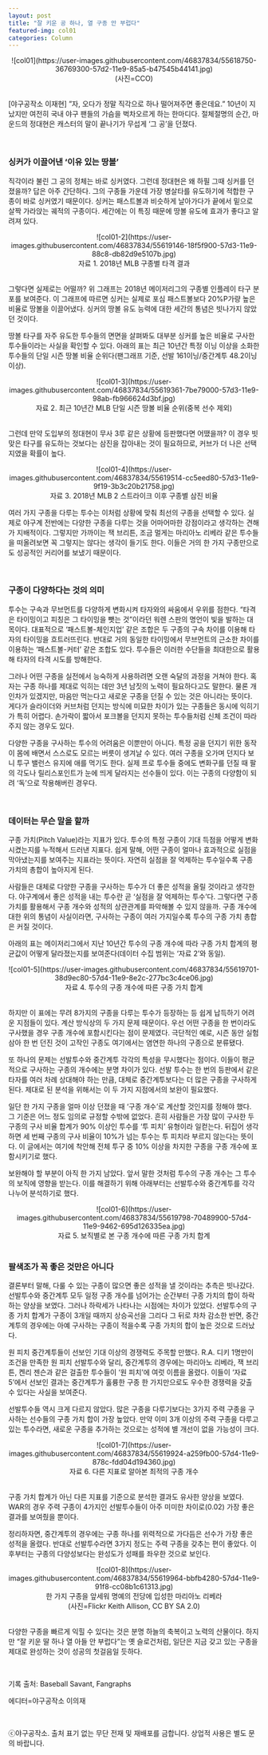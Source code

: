 ```yaml
---
layout: post
title: "잘 키운 공 하나, 열 구종 안 부럽다"
featured-img: col01
categories: Column
---
```


<center>
![col01](https://user-images.githubusercontent.com/46837834/55618750-36769300-57d2-11e9-85a5-b47545b44141.jpg)
</center>
<center>(사진=CCO)</center>

<br>

[야구공작소 이재현] ”자, 오다가 정말 직각으로 하나 떨어져주면 좋은데요.” 10년이 지났지만 여전히 국내 야구 팬들의 가슴을 벅차오르게 하는 한마디다. 절체절명의 순간, 마운드의 정대현은 캐스터의 말이 끝나기가 무섭게 ‘그 공’을 던졌다.

<br>

### 싱커가 이끌어낸 ‘이유 있는 땅볼’
직각이라 불린 그 공의 정체는 바로 싱커였다. 그런데 정대현은 왜 하필 그때 싱커를 던졌을까? 답은 아주 간단하다. 그의 구종들 가운데 가장 병살타를 유도하기에 적합한 구종이 바로 싱커였기 때문이다. 싱커는 패스트볼과 비슷하게 날아가다가 끝에서 밑으로 살짝 가라앉는 궤적의 구종이다. 세간에는 이 특징 때문에 땅볼 유도에 효과가 좋다고 알려져 있다.

<center>
![col01-2](https://user-images.githubusercontent.com/46837834/55619146-18f5f900-57d3-11e9-88c8-db82d9e5107b.jpg)
</center>
<center>자료 1. 2018년 MLB 구종별 타격 결과</center>

<br>

그렇다면 실제로는 어떨까? 위 그래프는 2018년 메이저리그의 구종별 인플레이 타구 분포를 보여준다. 이 그래프에 따르면 싱커는 실제로 포심 패스트볼보다 20%P가량 높은 비율로 땅볼을 이끌어냈다. 싱커의 땅볼 유도 능력에 대한 세간의 통념은 빗나가지 않았던 것이다.

땅볼 타구를 자주 유도한 투수들의 면면을 살펴봐도 대부분 싱커를 높은 비율로 구사한 투수들이라는 사실을 확인할 수 있다. 아래의 표는 최근 10년간 특정 이닝 이상을 소화한 투수들의 단일 시즌 땅볼 비율 순위다(팬그래프 기준, 선발 161이닝/중간계투 48.2이닝 이상).

<center>
![col01-3](https://user-images.githubusercontent.com/46837834/55619361-7be79000-57d3-11e9-98ab-fb966624d3bf.jpg)
</center>
<center>자료 2. 최근 10년간 MLB 단일 시즌 땅볼 비율 순위(중복 선수 제외)</center>

<br>

그런데 만약 도입부의 정대현이 무사 3루 같은 상황에 등판했다면 어땠을까? 이 경우 빗맞은 타구를 유도하는 것보다는 삼진을 잡아내는 것이 필요하므로, 커브가 더 나은 선택지였을 확률이 높다.

<center>
![col01-4](https://user-images.githubusercontent.com/46837834/55619514-cc5eed80-57d3-11e9-9f19-3b3c20b21758.jpg)
</center>
<center>자료 3. 2018년 MLB 2 스트라이크 이후 구종별 삼진 비율</center>

여러 가지 구종을 다루는 투수는 이처럼 상황에 맞춰 최선의 구종을 선택할 수 있다. 실제로 야구계 전반에는 다양한 구종을 다루는 것을 어마어마한 강점이라고 생각하는 견해가 지배적이다. 그렇지만 가까이는 잭 브리튼, 조금 멀게는 마리아노 리베라 같은 투수들을 떠올려보면 꼭 그렇지는 않다는 생각이 들기도 한다. 이들은 거의 한 가지 구종만으로도 성공적인 커리어를 보냈기 때문이다.

<br>

### 구종이 다양하다는 것의 의미
투수는 구속과 무브먼트를 다양하게 변화시켜 타자와의 싸움에서 우위를 점한다. “타격은 타이밍이고 피칭은 그 타이밍을 뺏는 것”이라던 워렌 스판의 명언이 빛을 발하는 대목이다. 대표적으로 ‘패스트볼-체인지업’ 같은 조합은 두 구종의 구속 차이를 이용해 타자의 타이밍을 흐트러뜨린다. 반대로 거의 동일한 타이밍에서 무브먼트의 근소한 차이를 이용하는 ‘패스트볼-커터’ 같은 조합도 있다. 투수들은 이러한 수단들을 최대한으로 활용해 타자의 타격 시도를 방해한다.

그러나 어떤 구종을 실전에서 능숙하게 사용하려면 오랜 숙달의 과정을 거쳐야 한다. 혹자는 구종 하나를 제대로 익히는 데만 3년 남짓의 노력이 필요하다고도 말한다. 물론 개인차가 있겠지만, 마음만 먹는다고 새로운 구종을 던질 수 있는 것은 아니라는 뜻이다. 게다가 슬라이더와 커브처럼 던지는 방식에 미묘한 차이가 있는 구종들은 동시에 익히기가 특히 어렵다. 손가락이 짧아서 포크볼을 던지지 못하는 투수들처럼 신체 조건이 따라주지 않는 경우도 있다.

다양한 구종을 구사하는 투수의 어려움은 이뿐만이 아니다. 특정 공을 던지기 위한 동작이 몸에 배면서 스스로도 모르는 버릇이 생겨날 수 있다. 여러 구종을 오가며 던지다 보니 투구 밸런스 유지에 애를 먹기도 한다. 실제 프로 투수들 중에도 변화구를 던질 때 팔의 각도나 릴리스포인트가 눈에 띄게 달라지는 선수들이 있다. 이는 구종의 다양함이 되려 ‘독’으로 작용해버린 경우다.

<br>

### 데이터는 무슨 말을 할까
구종 가치(Pitch Value)라는 지표가 있다. 투수의 특정 구종이 기대 득점을 어떻게 변화시켰는지를 누적해서 드러낸 지표다. 쉽게 말해, 어떤 구종이 얼마나 효과적으로 실점을 막아냈는지를 보여주는 지표라는 뜻이다. 자연히 실점을 잘 억제하는 투수일수록 구종 가치의 총합이 높아지게 된다.

사람들은 대체로 다양한 구종을 구사하는 투수가 더 좋은 성적을 올릴 것이라고 생각한다. 야구계에서 좋은 성적을 내는 투수란 곧 ‘실점을 잘 억제하는 투수’다. 그렇다면 구종 가치를 활용해서 구종 개수와 성적의 상관관계를 파악해볼 수 있지 않을까. 구종 개수에 대한 위의 통념이 사실이라면, 구사하는 구종이 여러 가지일수록 투수의 구종 가치 총합은 커질 것이다.

아래의 표는 메이저리그에서 지난 10년간 투수의 구종 개수에 따라 구종 가치 합계의 평균값이 어떻게 달라졌는지를 보여준다(데이터 수집 범위는 ‘자료 2’와 동일).

<center>
![col01-5](https://user-images.githubusercontent.com/46837834/55619701-38d9ec80-57d4-11e9-8e2c-277bc3c4ce06.jpg)
</center>
<center>자료 4. 투수의 구종 개수에 따른 구종 가치 합계</center>

<br>

하지만 이 표에는 무려 8가지의 구종을 다루는 투수가 등장하는 등 쉽게 납득하기 어려운 지점들이 있다. 계산 방식상의 두 가지 문제 때문이다. 우선 어떤 구종을 한 번이라도 구사했을 경우 구종 개수에 포함시킨다는 점이 문제였다. 극단적인 예로, 시즌 동안 실험 삼아 한 번 던진 것이 고작인 구종도 여기에서는 염연한 하나의 구종으로 분류됐다. 

또 하나의 문제는 선발투수와 중간계투 각각의 특성을 무시했다는 점이다. 이들이 평균적으로 구사하는 구종의 개수에는 분명 차이가 있다. 선발 투수는 한 번의 등판에서 같은 타자를 여러 차례 상대해야 하는 만큼, 대체로 중간계투보다는 더 많은 구종을 구사하게 된다. 제대로 된 분석을 위해서는 이 두 가지 지점에서의 보완이 필요했다. 

일단 한 가지 구종을 얼마 이상 던졌을 때 ‘구종 개수’로 계산할 것인지를 정해야 했다. 그 기준은 어느 정도 임의로 규정할 수밖에 없었다. 흔히 사람들은 가장 많이 구사한 두 구종의 구사 비율 합계가 90% 이상인 투수를 ‘투 피치’ 유형이라 일컫는다. 뒤집어 생각하면 세 번째 구종의 구사 비율이 10%가 넘는 투수는 투 피치라 부르지 않는다는 뜻이다. 이 글에서는 여기에 착안해 전체 투구 중 10% 이상을 차지한 구종을 구종 개수에 포함시키기로 했다.

보완해야 할 부분이 아직 한 가지 남았다. 앞서 말한 것처럼 투수의 구종 개수는 그 투수의 보직에 영향을 받는다. 이를 해결하기 위해 아래부터는 선발투수와 중간계투를 각각 나누어 분석하기로 했다.

<center>
![col01-6](https://user-images.githubusercontent.com/46837834/55619798-70489900-57d4-11e9-9462-695d126335ea.jpg)
</center>
<center>자료 5. 보직별로 본 구종 개수에 따른 구종 가치 합계</center>

<br>

### 팔색조가 꼭 좋은 것만은 아니다
결론부터 말해, 다룰 수 있는 구종이 많으면 좋은 성적을 낼 것이라는 추측은 빗나갔다. 선발투수와 중간계투 모두 일정 구종 개수를 넘어가는 순간부터 구종 가치의 합이 하락하는 양상을 보였다. 그러나 하락세가 나타나는 시점에는 차이가 있었다. 선발투수의 구종 가치 합계가 구종이 3개일 때까지 상승곡선을 그리다 그 뒤로 차차 감소한 반면, 중간계투의 경우에는 아예 구사하는 구종이 적을수록 구종 가치의 합이 높은 것으로 드러났다.

원 피치 중간계투들이 선보인 기대 이상의 경쟁력도 주목할 만했다. R.A. 디키 1명만이 조건을 만족한 원 피치 선발투수와 달리, 중간계투의 경우에는 마리아노 리베라, 잭 브리튼, 켄리 젠슨과 같은 걸출한 투수들이 ‘원 피치’에 여럿 이름을 올렸다. 이들이 ‘자료 5’에서 선보인 결과는 중간계투가 훌륭한 구종 한 가지만으로도 우수한 경쟁력을 갖출 수 있다는 사실을 보여준다.

선발투수들 역시 크게 다르지 않았다. 많은 구종을 다루기보다는 3가지 주력 구종을 구사하는 선수들의 구종 가치 합이 가장 높았다. 만약 이미 3개 이상의 주력 구종을 다루고 있는 투수라면, 새로운 구종을 추가하는 것으로는 성적에 별 개선이 없을 가능성이 크다.

<center>
![col01-7](https://user-images.githubusercontent.com/46837834/55619924-a259fb00-57d4-11e9-878c-fdd04d194360.jpg)
</center>
<center>자료 6. 다른 지표로 알아본 최적의 구종 개수</center>

<br>

구종 가치 합계가 아닌 다른 지표를 기준으로 분석한 결과도 유사한 양상을 보였다. WAR의 경우 주력 구종이 4가지인 선발투수들이 아주 미미한 차이로(0.02) 가장 좋은 결과를 보여줬을 뿐이다.

정리하자면, 중간계투의 경우에는 구종 하나를 위력적으로 가다듬은 선수가 가장 좋은 성적을 올렸다. 반대로 선발투수라면 3가지 정도는 주력 구종을 갖추는 편이 좋았다. 이후부터는 구종의 다양성보다는 완성도가 성패를 좌우한 것으로 보인다.

<center>
![col01-8](https://user-images.githubusercontent.com/46837834/55619964-bbfb4280-57d4-11e9-91f8-cc08b1c61313.jpg)
</center>
<center>한 가지 구종을 앞세워 명예의 전당에 입성한 마리아노 리베라</center>
<center>(사진=Flickr Keith Allison, CC BY SA 2.0)</center>

<br>

다양한 구종을 빠르게 익힐 수 있다는 것은 분명 하늘의 축복이고 노력의 산물이다. 하지만 “잘 키운 딸 하나 열 아들 안 부럽다”는 옛 슬로건처럼, 일단은 지금 갖고 있는 구종을 제대로 완성하는 것이 성공의 첫걸음일 듯하다. 

<br>

기록 출처: Baseball Savant, Fangraphs

에디터=야구공작소 이의재

<br>

ⓒ야구공작소. 출처 표기 없는 무단 전재 및 재배포를 금합니다. 상업적 사용은 별도 문의 바랍니다.
